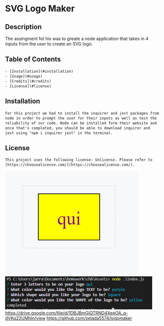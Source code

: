# SVG Logo Maker

## Description
 The assingment fot his was to greate a node application that takes in 4 inputs from the user to create an SVG logo.
## Table of Contents
    
    - [Installation](#installation)
    - [Usage](#usage)
    - [Credits](#credits)
    - [License](#license)

 ## Installation 

    For this project we had to install the inquirer and jest packages from node in order to prompt the user for their inputs as well as test the reliability of our code. Node can be installed form their website and once that's completed, you should be able to download inquirer and jest using "npm i inquirer jest" in the terminal. 

 ## License
    
    This project uses the following license: Unlicense. Please refer to [https://choosealicense.com/](https://choosealicense.com/).


![alt text](./Assets/images_videos/svgsample.PNG)
![alt text](./Assets/images_videos/inputs.PNG)
https://drive.google.com/file/d/1DBJBmGlQTRND4XeeOA_q-dVKq22UMhln/view
https://github.com/zelada5574/logomaker
